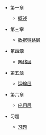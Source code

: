 <!-- docs/_sidebar.md -->

<!-- 左边导航栏 -->
<!-- 
- 知识概要
  - [常用的网络协议有哪些？](./_source/网络协议的简单例子.md)
  - [网络分层的真实含义是什么？](./_source/网络分层的真实含义是什么？.md)
  - [讲讲ifconfig](./_source/讲讲ifconfig.md)
  - [DHCP与PXE：IP是怎么来的，又是怎么没的？](./_source/DHCP与PXE：IP是怎么来的，又是怎么没的？.md)
  - [讲讲从物理层到MAC层：如何在宿舍里自己组网玩联机游戏](./_source/讲讲从物理层到MAC层：如何在宿舍里自己组网玩联机游戏.md)
  - [讲讲交换机与VLAN：办公室太复杂，我要回学校](./_source/讲讲交换机与VLAN：办公室太复杂，我要回学校.md)
  - [讲讲ICMP与ping](./_source/讲讲ICMP与ping.md)
  - [世界这么大，我想出网关](./_source/世界这么大，我想出网关.md) -->

- 第一章
  - [概述](./_source/第1章/概述.md)

- 第三章
  - [数据链路层](./_source/第3章/数据链路层.md)

- 第四章
  - [网络层](./_source/第4章/网络层.md)

- 第五章
  - [运输层](./_source/第5章/运输层.md)

- 第六章
  - [应用层](./_source/第6章/应用层.md)

- 习题
  - [习题](./_source/习题/习题.md)
